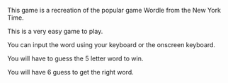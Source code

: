 This game is a recreation of the popular game Wordle from the New York Time.

This is a very easy game to play.

You can input the word using your keyboard or the onscreen keyboard.

You will have to guess the 5 letter word to win.

You will have 6 guess to get the right word.